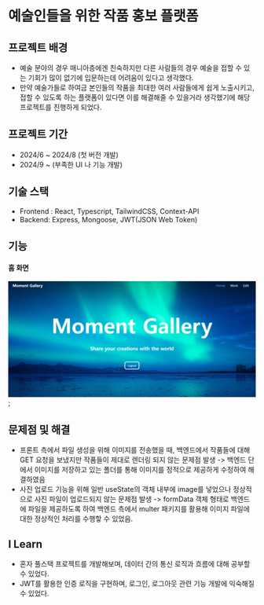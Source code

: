 # 예술인들을 위한 작품 홍보 플랫폼

## 프로젝트 배경

- 예술 분야의 경우 매니아층에겐 친숙하지만 다른 사람들의 경우 예술을 접할 수 있는 기회가 많이 없기에 입문하는데 어려움이 있다고 생각했다.
- 만약 예술가들로 하여금 본인들의 작품을 최대한 여러 사람들에게 쉽게 노출시키고, 접할 수 있도록 하는 플랫폼이 있다면 이를 해결해줄 수 있을거라 생각했기에 해당 프로젝트를 진행하게 되었다.

## 프로젝트 기간

- 2024/6 ~ 2024/8 (첫 버전 개발)
- 2024/9 ~ (부족한 UI 나 기능 개발)

## 기술 스택

- Frontend : React, Typescript, TailwindCSS, Context-API
- Backend: Express, Mongoose, JWT(JSON Web Token)

## 기능

#### 홈 화면

![홈 화면](resultImages/Home.png);

## 문제점 및 해결

- 프론트 측에서 파일 생성을 위해 이미지를 전송했을 때, 백엔드에서 작품들에 대해 GET 요청을 보냈지만 작품들이 제대로 렌더링 되지 않는 문제점 발생 -> 백엔드 단에서 이미지를 저장하고 있는 폴더를 통해 이미지를 정적으로 제공하게 수정하여 해결하였음
- 사진 업로드 기능을 위해 일반 useState의 객체 내부에 image를 넣었으나 정상적으로 사진 파일이 업로드되지 않는 문제점 발생 -> formData 객체 형태로 백엔드에 파일을 제공하도록 하여 백엔드 측에서 multer 패키지를 활용해 이미지 파일에 대한 정상적인 처리를 수행핳 수 있었음.

## I Learn

- 혼자 풀스택 프로젝트를 개발해보며, 데이터 간의 통신 로직과 흐름에 대해 공부할 수 있었다.
- JWT를 활용한 인증 로직을 구현하며, 로그인, 로그아웃 관련 기능 개발에 익숙해질 수 있었다.
